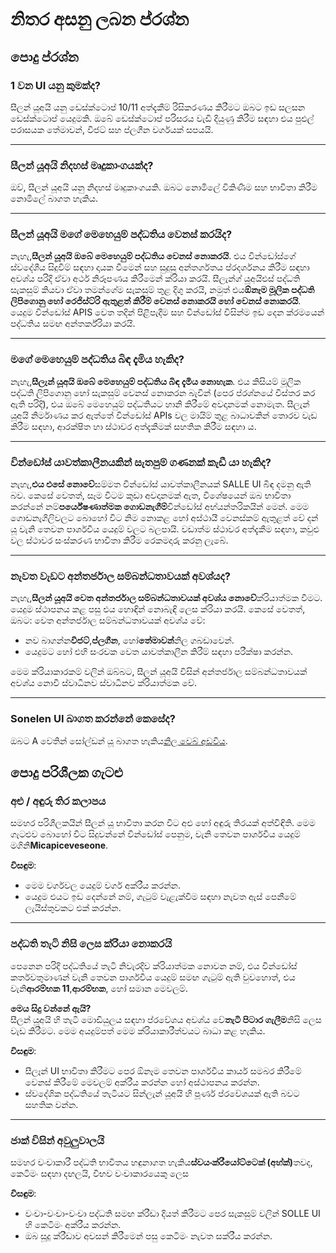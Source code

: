 # **නිතර අසනු ලබන ප්රශ්න**

## **පොදු ප්රශ්න**

### **1 වන UI යනු කුමක්ද?**

සීලන් යූඅයි යනු ඩෙස්ක්ටොප් 10/11 අත්දැකීම් රිසිකරණය කිරීමට ඔබට ඉඩ සලසන ඩෙස්ක්ටොප් යෙදුමකි. ඔබේ ඩෙස්ක්ටොප් පරිසරය වැඩි දියුණු කිරීම සඳහා එය පුළුල් පරාසයක තේමාවන්, විජට් සහ ප්ලගීන වර්ගයක් සපයයි.

***

### **සීලන් යූඅයි නිදහස් මෘදුකාංගයක්ද?**

ඔව්, සීලන් යූඅයි යනු නිදහස් මෘදුකාංගයකි. ඔබට නොමිලේ විකිණීම සහ භාවිතා කිරීම නොමිලේ බාගත හැකිය.

***

### **සීලන් යූඅයි මගේ මෙහෙයුම් පද්ධතිය වෙනස් කරයිද?**

නැහැ,**සීලන් යූඅයි ඔබේ මෙහෙයුම් පද්ධතිය වෙනස් නොකරයි**. එය වින්ඩෝස්ගේ ස්වදේශීය සිදුවීම් සඳහා දායක වීමෙන් සහ සුදුසු අන්තර්ගතය ප්රදර්ශනය කිරීම සඳහා අවශ්ය පරිදි ඒවා අර්ථ නිරූපණය කිරීමෙන් ක්රියා කරයි. සීලැන්ග් යූඅයිඑස් පද්ධති සැකසුම් කියවා ඒවා තමන්ගේම සැකසුම් තුළ දිගු කරයි, නමුත් එය**ඕනෑම මූලික පද්ධති ලිපිගොනු හෝ රෙජිස්ට්රි ඇතුළත් කිරීම් වෙනස් නොකරයි හෝ වෙනස් නොකරයි**. යෙදුම වින්ඩෝස් APIS වෙත තදින් පිළිපැදීම සහ වින්ඩෝස් විසින්ම ඉඩ දෙන ක්රමයෙන් පද්ධතිය සමඟ අන්තර්ක්රියා කරයි.

***

### **මගේ මෙහෙයුම් පද්ධතිය බිඳ දැමිය හැකිද?**

නැහැ,**සීලැන් යූඅයි ඔබේ මෙහෙයුම් පද්ධතිය බිඳ දැමිය නොහැක**. එය කිසියම් මූලික පද්ධති ලිපිගොනු හෝ සැකසුම් වෙනස් නොකරන බැවින් (පෙර ප්රශ්නයේ විස්තර කර ඇති පරිදි), එය ඔබේ මෙහෙයුම් පද්ධතියට හානි කිරීමේ අවදානමක් නොමැත. සීලැන් යූඅයි නිර්මාණය කර ඇත්තේ වින්ඩෝස් APIs වල මායිම් තුළ බාධාවකින් තොරව වැඩ කිරීම සඳහා, ආරක්ෂිත හා ස්ථාවර අත්දැකීමක් සහතික කිරීම සඳහා ය.

***

### **වින්ඩෝස් යාවත්කාලීනයකින් සැතපුම් ගණනක් කැඩී යා හැකිද?**

නැහැ,**එය එසේ නොවේ**සම්මත වින්ඩෝස් යාවත්කාලීනයක් SALLE UI බිඳ දමනු ඇති බව. කෙසේ වෙතත්, සෑම විටම කුඩා අවදානමක් ඇත, විශේෂයෙන් ඔබ භාවිතා කරන්නේ නම්**පර්යේෂණාත්මක ගොඩනැගීම්**වින්ඩෝස් අභ්යන්තරිකයින් මෙන්. මෙම ගොඩනැගිලිවලට බොහෝ විට නිම නොකළ හෝ අස්ථායී වෙනස්කම් ඇතුළත් වේ දන් යූ වැනි තෙවන පාර්ශවීය යෙදුම් වලට බලපායි. වඩාත්ම ස්ථාවර අත්දැකීම සඳහා, කවුළු වල ස්ථාවර සංස්කරණ භාවිතා කිරීම රෙකමදාරු කරනු ලැබේ.

***

### **නැවත වැඩට අන්තර්ජාල සම්බන්ධතාවයක් අවශ්යද?**

නැහැ,**සීලන් යූඅයි වෙත අන්තර්ජාල සම්බන්ධතාවයක් අවශ්ය නොවේ**ක්රියාත්මක වීමට. යෙදුම ස්ථාපනය කළ පසු එය හොඳින් නොබැඳි ලෙස ක්රියා කරයි. කෙසේ වෙතත්, ඔබට: වෙත අන්තර්ජාල සම්බන්ධතාවයක් අවශ්ය වේ:

* නව බාගන්න**විජට්**,**ප්ලගීන**, හෝ**තේමාවන්**නිල ගබඩාවෙන්.
* යෙදුමට හෝ එහි සංරචක වෙත යාවත්කාලීන කිරීම් සඳහා පරීක්ෂා කරන්න.

මෙම ක්රියාකාරකම් වලින් ඔබ්බට, සීලන් යූඅයි විසින් අන්තර්ජාල සම්බන්ධතාවයක් අවශ්ය නොවී ස්වාධීනව ස්වාධීනව ක්රියාත්මක වේ.

***

### **Sonelen UI බාගත කරන්නේ කෙසේද?**

ඔබට A වෙතින් සෝල්ඩන් යූ බාගත හැකිය[නිල වෙබ් අඩවිය](https://seelen.io).

## **පොදු පරිශීලක ගැටළු**

### **අළු / අඳුරු තිර කලාපය**

සමහර පරිශීලකයින් සීලන් යූ භාවිතා කරන විට අළු හෝ අඳුරු තිරයක් අත්විඳිති. මෙම ගැටළුව බොහෝ විට සිදුවන්නේ වින්ඩෝස් පෙනුම, වැනි තෙවන පාර්ශවීය යෙදුම් මගිනි**Micapiceveseone**.

**විසඳුම**:

* මෙම වර්ගවල යෙදුම් වර්ග අක්රීය කරන්න.
* යෙදුම එයට ඉඩ දෙන්නේ නම්, ගැටුම් වැළැක්වීම සඳහා නැවත ඇස් පෙනීමේ ලැයිස්තුවකට එක් කරන්න.

***

### **පද්ධති තැටි නිසි ලෙස ක්රියා නොකරයි**

පෙනෙන පරිදි පද්ධතියේ තැටි නිවැරදිව ක්රියාත්මක නොවන නම්, එය වින්ඩෝස් කර්තවතුමාණන් වැනි තෙවන පාර්ශවීය යෙදුම් සමඟ ගැටුම් ඇති වුවහොත්, එය වැනි**ආරම්භක 11**,**ආරම්භක**, හෝ සමාන මෙවලම්.

**මෙය සිදු වන්නේ ඇයි?**\
සීලන් යූඅයි හි තැටි මොඩියුලය සඳහා ප්රවේශය අවශ්ය වේ**තැටි පිටාර ගැලීම**නිසි ලෙස වැඩ කිරීමට. මෙම අයදුම්පත් මෙම ක්රියාකාරීත්වයට බාධා කළ හැකිය.

**විසඳුම**:

* සීලෑන් UI භාවිතා කිරීමට පෙර ඕනෑම තෙවන පාර්ශවීය කාර්ය සමබර කිරීමේ වෙනස් කිරීමේ මෙවලම් අක්රීය කරන්න හෝ අස්ථාපනය කරන්න.
* ස්වදේශික පද්ධතියේ තැටියට සින්ලැන් යූඅයි හි පූර්ණ ප්රවේශයක් ඇති බවට සහතික වන්න.

***

### **ජාක් විසින් අවුලුවාලයි**

සමහර වංචාකාරී පද්ධති භාවිතය හඳුනාගත හැකිය**ස්වයංක්රීයෝට්ටෙක් (අහ්ක්)**&#xDAD;වද, කෙටිමං සඳහා දඟලයි, විභව වංචාකාරයෙකු ලෙස

**විසඳුම**:

* වංචා-වංචා-වංචා පද්ධති සමඟ ක්රීඩා දියත් කිරීමට පෙර සැකසුම් වලින් SOLLE UI හි කෙටිමං අක්රීය කරන්න.
* ඔබ සූදු ක්රීඩාව අවසන් කිරීමෙන් පසු කෙටිමං නැවත සක්රීය කරන්න.
